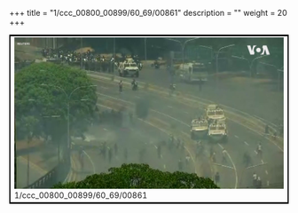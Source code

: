 +++
title = "1/ccc_00800_00899/60_69/00861"
description = ""
weight = 20
+++

<table style="border:2px solid black;max-width:800px;max-height:800px;" 
><tr><td>
<img class="center-fit-jpg"
src="/jpg_/aaa_20190430_NxaOmWaI8sI_00860.jpg">
1/ccc_00800_00899/60_69/00861
</img></td></tr></table>
